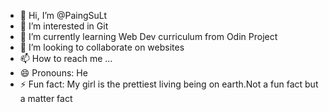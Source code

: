 - 👋 Hi, I’m @PaingSuLt
- 👀 I’m interested in Git
- 🌱 I’m currently learning Web Dev curriculum from Odin Project
- 💞️ I’m looking to collaborate on websites
- 📫 How to reach me ...
- 😄 Pronouns: He
- ⚡ Fun fact: My girl is the prettiest living being on earth.Not a fun fact but a matter fact

<!---
PaingSuLt/PaingSuLt is a ✨ special ✨ repository because its `README.md` (this file) appears on your GitHub profile.
You can click the Preview link to take a look at your changes.
--->
